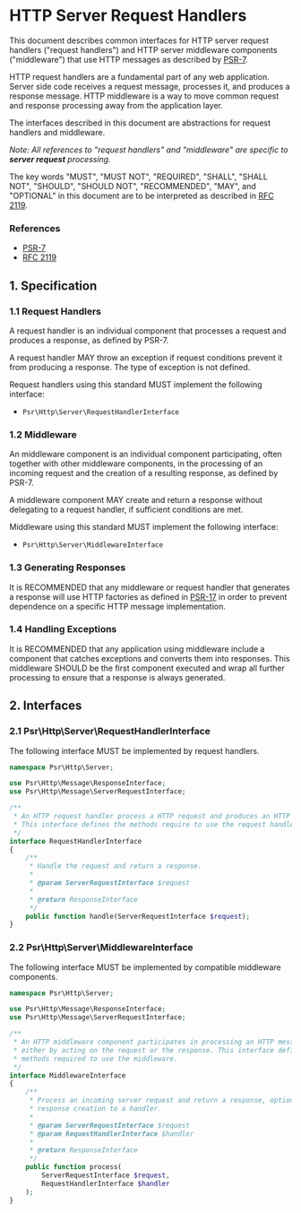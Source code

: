 HTTP Server Request Handlers
============================

This document describes common interfaces for HTTP server request handlers
("request handlers") and HTTP server middleware components ("middleware")
that use HTTP messages as described by [PSR-7][psr7].

HTTP request handlers are a fundamental part of any web application. Server side
code receives a request message, processes it, and produces a response message.
HTTP middleware is a way to move common request and response processing away from
the application layer.

The interfaces described in this document are abstractions for request handlers
and middleware.

_Note: All references to "request handlers" and "middleware" are specific to
**server request** processing._

The key words "MUST", "MUST NOT", "REQUIRED", "SHALL", "SHALL NOT", "SHOULD",
"SHOULD NOT", "RECOMMENDED", "MAY", and "OPTIONAL" in this document are to be
interpreted as described in [RFC 2119][rfc2119].

[psr7]: http://www.php-fig.org/psr/psr-7/
[rfc2119]: http://tools.ietf.org/html/rfc2119

### References

- [PSR-7][psr7]
- [RFC 2119][rfc2119]

## 1. Specification

### 1.1 Request Handlers

A request handler is an individual component that processes a request and
produces a response, as defined by PSR-7.

A request handler MAY throw an exception if request conditions prevent it from
producing a response. The type of exception is not defined.

Request handlers using this standard MUST implement the following interface:

- `Psr\Http\Server\RequestHandlerInterface`

### 1.2 Middleware

An middleware component is an individual component participating, often together
with other middleware components, in the processing of an incoming request and
the creation of a resulting response, as defined by PSR-7.

A middleware component MAY create and return a response without delegating to
a request handler, if sufficient conditions are met.

Middleware using this standard MUST implement the following interface:

- `Psr\Http\Server\MiddlewareInterface`

### 1.3 Generating Responses

It is RECOMMENDED that any middleware or request handler that generates a response
will use HTTP factories as defined in [PSR-17][psr17] in order to prevent dependence
on a specific HTTP message implementation.

[psr17]: https://github.com/php-fig/fig-standards/tree/master/proposed/http-factory

### 1.4 Handling Exceptions

It is RECOMMENDED that any application using middleware include a component
that catches exceptions and converts them into responses. This middleware SHOULD
be the first component executed and wrap all further processing to ensure that
a response is always generated.

## 2. Interfaces

### 2.1 Psr\Http\Server\RequestHandlerInterface

The following interface MUST be implemented by request handlers.

```php
namespace Psr\Http\Server;

use Psr\Http\Message\ResponseInterface;
use Psr\Http\Message\ServerRequestInterface;

/**
 * An HTTP request handler process a HTTP request and produces an HTTP response.
 * This interface defines the methods require to use the request handler.
 */
interface RequestHandlerInterface
{
    /**
     * Handle the request and return a response.
     *
     * @param ServerRequestInterface $request
     *
     * @return ResponseInterface
     */
    public function handle(ServerRequestInterface $request);
}
```

### 2.2 Psr\Http\Server\MiddlewareInterface

The following interface MUST be implemented by compatible middleware components.

```php
namespace Psr\Http\Server;

use Psr\Http\Message\ResponseInterface;
use Psr\Http\Message\ServerRequestInterface;

/**
 * An HTTP middleware component participates in processing an HTTP message,
 * either by acting on the request or the response. This interface defines the
 * methods required to use the middleware.
 */
interface MiddlewareInterface
{
    /**
     * Process an incoming server request and return a response, optionally delegating
     * response creation to a handler.
     *
     * @param ServerRequestInterface $request
     * @param RequestHandlerInterface $handler
     *
     * @return ResponseInterface
     */
    public function process(
        ServerRequestInterface $request,
        RequestHandlerInterface $handler
    );
}
```
